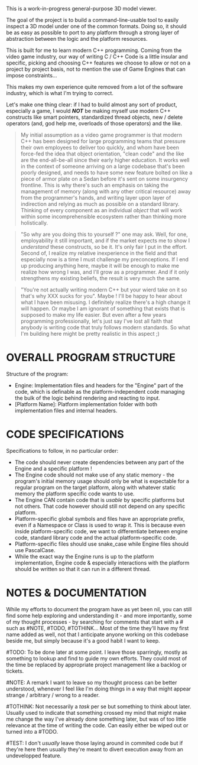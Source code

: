 This is a work-in-progress general-purpose 3D model viewer.

The goal of the project is to build a command-line-usable tool to easily inspect a 3D model under one of the common formats.
Doing so, it should be as easy as possible to port to any platform through a strong layer of abstraction between the logic and the platform resources.

This is built for me to learn modern C++ programming. Coming from the video game industry, our way of writing C / C++ Code is a little insular and specific,
picking and choosing C++ features we choose to allow or not on a project by project basis, not to mention the use of Game Engines that can impose constraints...

This makes my own experience quite removed from a lot of the software industry, which is what I'm trying to correct.

Let's make one thing clear: if I had to build almost any sort of product, especially a game, I would ***NOT*** be making myself use modern C++ constructs like smart pointers, standardized thread objects, new / delete operators (and, god help me, overloads of those operators) and the like.

> My initial assumption as a video game programmer is that modern C++ has been designed for large programming teams that pressure their own employees to deliver too quickly, and whom have been force-fed the idea that object orientation, "clean code" and the like are the end-all-be-all since their early higher education. It works well in the context of someone arriving on a large codebase that's been poorly designed, and needs to have some new feature bolted on like a piece of armor plate on a Sedan before it's sent on some insurgency frontline. This is why there's such an emphasis on taking the management of memory (along with any other critical resource) away from the programmer's hands, and writing layer upon layer of indirection and relying as much as possible on a standard library. Thinking of every component as an individual *object* that will work within some incomprehensible ecosystem rather than thinking more holistically.

> "So why are you doing this to yourself ?" one may ask. Well, for one, employability it still important, and if the market expects me to show I *understand* these constructs, so be it. It's only fair I put in the effort. Second of, I realize my relative inexperience in the field and that especially now is a time I must challenge my preconceptions. If I end up producing anything here, maybe it will be enough to make me realize how wrong I was, and I'll grow as a programmer. And if it only strengthens my existing beliefs, the result is very much the same.

> "You're not actually writing modern C++ but your wierd take on it so that's why XXX sucks for you". Maybe ! I'll be happy to hear about what I have been misusing. I definitely realize there's a high change it will happen. Or maybe I am ignorant of something that exists that is supposed to make my life easier. But even after a few years programming professionally, let's just say I've lost all faith that anybody is writing code that truly follows modern standards. So what I'm building here might be pretty realistic in this aspect ;)

# OVERALL PROGRAM STRUCTURE

Structure of the program: 

- Engine: Implementation files and headers for the "Engine" part of the code, which is definable as the platform-independent code managing the bulk of the logic behind rendering and reacting to input.
- [Platform Name]: Platform implementation folder with both implementation files and internal headers.

# CODE SPECIFICATIONS

Specifications to follow, in no particular order:

- The code should never create dependencies between any part of the Engine and a specific platform !
- The Engine code should not make use of any static memory - the program's initial memory usage should only be what is expectable for a regular program on the target platform, along with whatever static memory the platform specific code wants to use.
- The Engine CAN contain code that is *usable* by specific platforms but not others. That code however should still not depend on any specific platform.
- Platform-specific global symbols and files have an appropriate prefix, even if a Namespace or Class is used to wrap it. This is because even inside platform-specific code, we want to differentiate between engine code, standard library code and the actual platform-specific code.
- Platform-specific files should use snake_case while Engine files should use PascalCase.
- While the exact way the Engine runs is up to the platform implementation, Engine code & especially interactions with the platform should be written so that it can run in a different thread.

# NOTES & DOCUMENTATION

While my efforts to document the program have as yet been nil, you can still find some help exploring and understanding it - and more importantly, some of my thought processes - by searching for comments that start with a # such as #NOTE, #TODO, #TOTHINK... Most of the time they'll have my first name added as well, not that I anticipate anyone working on this codebase beside me, but simply because it's a good habit I want to keep.

#TODO: To be done later at some point. I leave those sparringly, mostly as something to lookup and find to guide my own efforts. They could most of the time be replaced by appropriate project management like a backlog or tickets.

#NOTE: A remark I want to leave so my thought process can be better understood, whenever I feel like I'm doing things in a way that might appear strange / arbitrary / wrong to a reader.

#TOTHINK: Not necessarily a *task* per se but something to think about later. Usually used to indicate that something crossed my mind that might make me change the way I've already done something later, but was of too little relevance at the time of writing the code. Can easily either be wiped out or turned into a #TODO.

#TEST: I don't *usually* leave those laying around in commited code but if they're here then usually they're meant to divert execution away from an undevelopped feature.
